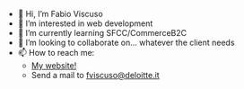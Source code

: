 - 👋 Hi, I’m Fabio Viscuso
- 👀 I’m interested in web development
- 🌱 I’m currently learning SFCC/CommerceB2C
- 💞️ I’m looking to collaborate on... whatever the client needs
- 📫 How to reach me: 
  - [My website!](https://fabioviscuso.it/)
  - Send a mail to [fviscuso@deloitte.it](mailto:fviscuso@deloitte.it)

<!---
fviscuso-deloitte/fviscuso-deloitte is a ✨ special ✨ repository because its `README.md` (this file) appears on your GitHub profile.
You can click the Preview link to take a look at your changes.
--->
